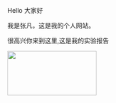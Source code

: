 <p>Hello 大家好</p>
<p>我是张凡，这是我的个人网站。 </p>
<p>很高兴你来到这里,这是我的实验报告</p>
<img src="ttps://github.com/famuscle/famuscle.github.io/blob/main/%E5%B1%8F%E5%B9%95%E6%88%AA%E5%9B%BE%202025-03-13%20110233.png" width="200" height="100">



